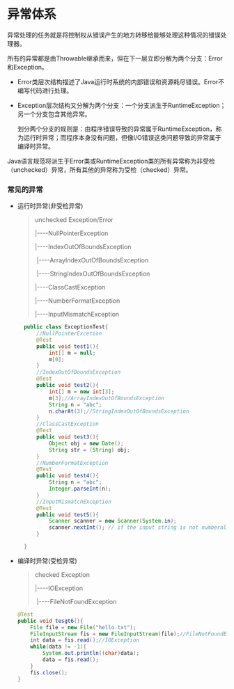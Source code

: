 # 异常体系

异常处理的任务就是将控制权从错误产生的地方转移给能够处理这种情况的错误处理器。

所有的异常都是由Throwable继承而来，但在下一层立即分解为两个分支：Error和Exception。

* Error类层次结构描述了Java运行时系统的内部错误和资源耗尽错误。Error不编写代码进行处理。
* Exception层次结构又分解为两个分支：一个分支派生于RuntimeException；另一个分支包含其他异常。

  划分两个分支的规则是：由程序错误导致的异常属于RuntimeException，称为运行时异常；而程序本身没有问题，但像I/O错误这类问题导致的异常属于编译时异常。

Java语言规范将派生于Error类或RuntimeException类的所有异常称为非受检（unchecked）异常，所有其他的异常称为受检（checked）异常。

### 常见的异常

* 运行时异常\(非受检异常\)

  > unchecked Exception/Error
  >
  > |----NullPointerException
  >
  > |----IndexOutOfBoundsException
  >
  > ​		|----ArrayIndexOutOfBoundsException
  >
  > ​		|----StringIndexOutOfBoundsException
  >
  > |----ClassCastException
  >
  > |----NumberFormatException
  >
  > |----InputMismatchException

  ```java
    public class ExceptionTest{
        //NullPointerExcetion
        @Test
        public void test1(){
            int[] m = null;
            m[0];
        }
        //IndexOutOfBoundsException
        @Test
        public void test2(){
            int[] m = new int[3];
            m[3];//ArrayIndexOutOfBoundsException
            String n = "abc";
            n.charAt(3);//StringIndexOutOfBoundsException
        }
        //ClassCastException
        @Test
        public void test3(){
            Object obj = new Date();
            String str = (String) obj;
        }
        //NumberFormatException
        @Test
        public void test4(){
            String n = "abc";
            Integer.parseInt(n);
        }
        //InputMismatchException
        @Test
        public void test5(){
            Scanner scanner = new Scanner(System.in);
            scanner.nextInt(); // if the input string is not numberal,Exception will occur
        }
  
    }
  ```

* 编译时异常\(受检异常\)

  > checked Exception
  >
  > |----IOException
  >
  > ​		|----FileNotFoundException

  ```java
  @Test
  public void tesgt6(){
      File file = new File("hello.txt");
      FileInputStream fis = new FileInputStream(file);//FileNotFoundException
      int data = fis.read();//IOException
      while(data != -1){
          System.out.println((char)data);
          data = fis.read();
      }
      fis.close();
  }
  ```

